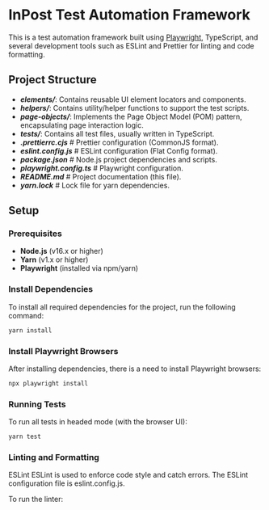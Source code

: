 # InPost Test Automation Framework

This is a test automation framework built using [Playwright](https://playwright.dev/), TypeScript, and several development tools such as ESLint and Prettier for linting and code formatting.

## Project Structure

 - **_elements/_**: Contains reusable UI element locators and components.
 - **_helpers/_**: Contains utility/helper functions to support the test scripts.
 - **_page-objects/_**: Implements the Page Object Model (POM) pattern, encapsulating page interaction logic.
 - **_tests/_**: Contains all test files, usually written in TypeScript.
 - **_.prettierrc.cjs_** # Prettier configuration (CommonJS format).
 - **_eslint.config.js_** # ESLint configuration (Flat Config format).
 - **_package.json_** # Node.js project dependencies and scripts.
 - **_playwright.config.ts_** # Playwright configuration.
 - **_README.md_** # Project documentation (this file).
 - **_yarn.lock_** # Lock file for yarn dependencies.

## Setup

### Prerequisites

- **Node.js** (v16.x or higher)
- **Yarn** (v1.x or higher)
- **Playwright** (installed via npm/yarn)

### Install Dependencies

To install all required dependencies for the project, run the following command:

```bash
yarn install
```
### Install Playwright Browsers

After installing dependencies, there is a need to install Playwright browsers:

```bash
npx playwright install
```
### Running Tests

To run all tests in headed mode (with the browser UI):

```bash
yarn test
```
### Linting and Formatting
ESLint
ESLint is used to enforce code style and catch errors. The ESLint configuration file is eslint.config.js.

To run the linter:
